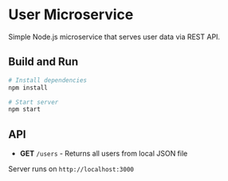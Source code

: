 # User Microservice

Simple Node.js microservice that serves user data via REST API.

## Build and Run

```bash
# Install dependencies
npm install

# Start server
npm start
```

## API

- **GET** `/users` - Returns all users from local JSON file

Server runs on `http://localhost:3000`